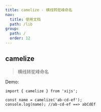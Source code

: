 ```yaml
---
title: camelize - 横线转驼峰命名
nav:
  title: 使用文档
  path: /lib
group:
  path: /
  order: 12
---
```


## camelize

> 横线转驼峰命名

Demo:

```tsx | pure
import { camelize } from 'xijs';

const name = camelize('ab-cd-ef');
console.log(name); //ab-cd-ef ==> abCdEf
```
